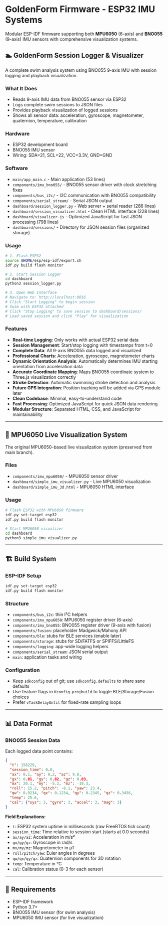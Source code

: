 # GoldenForm Firmware - ESP32 IMU Systems

Modular ESP-IDF firmware supporting both **MPU6050** (6-axis) and **BNO055** (9-axis) IMU sensors with comprehensive visualization systems.

## 🏊 GoldenForm Session Logger & Visualizer

A complete swim analysis system using BNO055 9-axis IMU with session logging and playback visualization.

### What It Does
- Reads 9-axis IMU data from BNO055 sensor via ESP32
- Logs complete swim sessions to JSON files
- Provides playback visualization of logged sessions
- Shows all sensor data: acceleration, gyroscope, magnetometer, quaternion, temperature, calibration

### Hardware
- ESP32 development board
- BNO055 IMU sensor
- Wiring: SDA=21, SCL=22, VCC=3.3V, GND=GND

### Software
- `main/app_main.c` - Main application (53 lines)
- `components/imu_bno055/` - BNO055 sensor driver with clock stretching fixes
- `components/bus_i2c/` - I2C communication with BNO055 compatibility
- `components/serial_stream/` - Serial JSON output
- `dashboard/session_logger.py` - Web server + serial reader (286 lines)
- `dashboard/session_visualizer.html` - Clean HTML interface (228 lines)
- `dashboard/visualizer.js` - Optimized JavaScript for fast JSON processing (798 lines)
- `dashboard/sessions/` - Directory for JSON session files (organized storage)

### Usage
```bash
# 1. Flash ESP32
source $HOME/esp/esp-idf/export.sh
idf.py build flash monitor

# 2. Start Session Logger
cd dashboard
python3 session_logger.py

# 3. Open Web Interface
# Navigate to: http://localhost:8016
# Click "Start Logging" to begin session
# Swim with ESP32 attached
# Click "Stop Logging" to save session to dashboard/sessions/
# Load saved session and click "Play" for visualization
```

### Features
- **Real-time Logging**: Only works with actual ESP32 serial data
- **Session Management**: Start/stop logging with timestamps from t=0
- **Complete Data**: All 9-axis BNO055 data logged and visualized
- **Professional Charts**: Acceleration, gyroscope, magnetometer charts
- **Dynamic Orientation Analysis**: Automatically determines IMU starting orientation from acceleration data
- **Accurate Coordinate Mapping**: Maps BNO055 coordinate system to Three.js visualization correctly
- **Stroke Detection**: Automatic swimming stroke detection and analysis
- **Future GPS Integration**: Position tracking will be added via GPS module later
- **Clean Codebase**: Minimal, easy-to-understand code
- **Fast Processing**: Optimized JavaScript for quick JSON data rendering
- **Modular Structure**: Separated HTML, CSS, and JavaScript for maintainability

---

## 🔄 MPU6050 Live Visualization System

The original MPU6050-based live visualization system (preserved from main branch).

### Files
- `components/imu_mpu6050/` - MPU6050 sensor driver
- `dashboard/simple_imu_visualizer.py` - Live MPU6050 visualization
- `dashboard/simple_imu_3d.html` - MPU6050 HTML interface

### Usage
```bash
# Flash ESP32 with MPU6050 firmware
idf.py set-target esp32
idf.py build flash monitor

# Start MPU6050 visualizer
cd dashboard
python3 simple_imu_visualizer.py
```

---

## 🏗️ Build System

### ESP-IDF Setup
```bash
idf.py set-target esp32
idf.py build flash monitor
```

### Structure
- `components/bus_i2c`: thin I²C helpers
- `components/imu_mpu6050`: MPU6050 register driver (6-axis)
- `components/imu_bno055`: BNO055 register driver (9-axis with fusion)
- `components/fusion`: placeholder Madgwick/Mahony API
- `components/ble`: stubs for BLE services (enable later)
- `components/storage`: stubs for SD/FATFS or SPIFFS/LittleFS
- `components/logging`: app-wide logging helpers
- `components/serial_stream`: JSON serial output
- `main`: application tasks and wiring

### Configuration
- Keep `sdkconfig` out of git; use `sdkconfig.defaults` to share sane defaults
- Use feature flags in `Kconfig.projbuild` to toggle BLE/Storage/Fusion choices
- Prefer `vTaskDelayUntil` for fixed-rate sampling loops

---

## 📊 Data Format

### BNO055 Session Data
Each logged data point contains:
```json
{
  "t": 158229,
  "session_time": 0.0,
  "ax": 0.1, "ay": 0.2, "az": 9.8,
  "gx": 0.01, "gy": 0.02, "gz": 0.03,
  "mx": 20.1, "my": -5.2, "mz": -10.3,
  "roll": 15.2, "pitch": -8.1, "yaw": 23.4,
  "qw": 0.9234, "qx": 0.1234, "qy": 0.2345, "qz": 0.3456,
  "temp": 25.6,
  "cal": {"sys": 3, "gyro": 3, "accel": 3, "mag": 3}
}
```

**Field Explanations:**
- `t`: ESP32 system uptime in milliseconds (raw FreeRTOS tick count)
- `session_time`: Time relative to session start (starts at 0.0 seconds)
- `ax/ay/az`: Acceleration in m/s²
- `gx/gy/gz`: Gyroscope in rad/s  
- `mx/my/mz`: Magnetometer in µT
- `roll/pitch/yaw`: Euler angles in degrees
- `qw/qx/qy/qz`: Quaternion components for 3D rotation
- `temp`: Temperature in °C
- `cal`: Calibration status (0-3 for each sensor)

---

## 🔧 Requirements

- ESP-IDF framework
- Python 3.7+
- BNO055 IMU sensor (for swim analysis)
- MPU6050 IMU sensor (for live visualization)